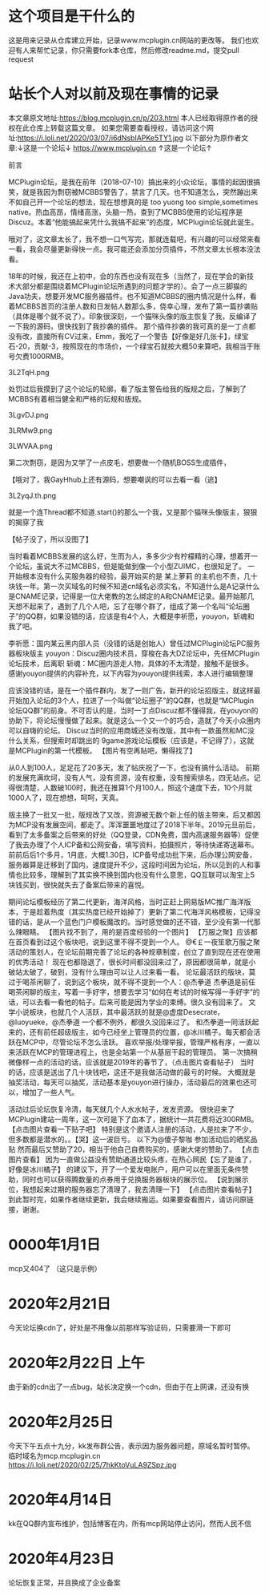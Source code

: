 # 这个项目是干什么的
这是用来记录从仓库建立开始，记录www.mcplugin.cn网站的更改等。
我们也欢迎有人来帮忙记录，你只需要fork本仓库，然后修改readme.md，提交pull 
request

# 站长个人对以前及现在事情的记录
本文章原文地址:https://blog.mcplugin.cn/p/203.html
本人已经取得原作者的授权在此仓库上转载这篇文章。
如果您需要查看授权，请访问这个网址:https://i.loli.net/2020/03/07/i6dNsbIAPKe5TY1.jpg
以下部分为原作者文章:↓这是一个论坛↓
https://www.mcplugin.cn
↑这是一个论坛↑

前言

MCPlugin论坛，是我在前年（2018-07-10）搞出来的小众论坛，事情的起因很搞笑，就是我因为剽窃被MCBBS警告了，禁言了几天。也不知道怎么，突然蹦出来不如自己开一个论坛的想法，现在想想真的是 too yuong too simple,sometimes native。热血高昂，情绪高涨，头脑一热，查到了MCBBS使用的论坛程序是Discuz。本着“他能搞起来凭什么我搞不起来”的态度，MCPlugin论坛就此诞生。

哦对了，这文章太长了，我不想一口气写完，那就连载吧，有兴趣的可以经常来看一看，我会尽量更新得快一点。我可能还会添加分页插件，不然文章太长根本没法看。

18年的时候，我还在上初中，会的东西也没有现在多（当然了，现在学会的新技术大部分都是围绕着MCPlugin论坛所遇到的问题才学的）。会了一点三脚猫的Java功夫，想要开发MC服务器插件。也不知道MCBBS的圈内情况是什么样，看着MCBBS首页的注册人数和日发帖人数那么多，侥幸心理，发布了第一篇抄袭贴（具体是哪个就不说了）。印象很深刻，一个猫咪头像的版主恢复了我，反编译了一下我的源码，很快找到了我抄袭的插件。
那个插件抄袭的我可真的是一丁点都没有改，直接所有CV过来，Emm，我吃了一个警告【好像是好几张卡】，绿宝石-20，贡献-3，按照现在的市场价，一个绿宝石就按大概50来算吧，我相当于账号欠费1000RMB。

3L2TqH.png

处罚过后我摸到了这个论坛的轮廓，看了版主警告给我的版规之后，了解到了MCBBS有着相当健全和严格的坛规和版规。

3LgvDJ.png

3LRMw9.png

3LWVAA.png

第二次剽窃，是因为又学了一点皮毛，想要做一个随机BOSS生成插件，

【哦对了，我GayHhub上还有源码，想要嘲讽的可以去看一看（逃】

3L2yqJ.th.png

就是一个连Thread都不知道.start()的那么一个我，又是那个猫咪头像版主，狠狠的揭穿了我

【帖子没了，所以没图了】

当时看着MCBBS发展的这么好，生而为人，多多少少有柠檬精的心理，想着开一个论坛，虽说大不过MCBBS，但是能做到像一个小型ZUIMC，也很知足了。
一开始根本没有什么买服务器的经验，最开始买的是 某上萝莉 的主机也不贵，几十块钱一年。第一次买域名的时候不知道cn域名必须实名，不知道什么是A记录什么是CNAME记录，记得是一位大佬教的怎么绑定的A和CNAME记录。最开始那几天想不起来了，遇到了几个人吧，忘了在哪个群了，组成了第一个名叫“论坛圈子”的QQ群，如果没错的话，应该是有4个人，大概是李祈愿，youyon，斩魂和我了吧。

李祈愿：国内某云黑内部人员（没错的话是创始人）曾任过MCPlugin论坛PC服务器板块版主
youyon：Discuz圈内技术员，穿梭在各大DZ论坛中，先任MCPlugin论坛技术，后离职
斩魂：MC圈内游走人物，具体的不太清楚，接触不是很多。
感谢youyon提供的内容补充，以下内容为youyon提供线索，本人进行编辑整理

应该没错的话，是在一个插件群内，发了一则广告，新开的论坛招版主，就这样最开始加入论坛的3个人，拉进了一个叫做“论坛圈子”的QQ群，也就是“MCPlugin论坛QQ群”的前身。不可否认的是，当时一丁点Discuz都不懂得我，在youyon的协助下，将论坛慢慢做了起来。就是这么一个又一个的巧合，造就了今天小众圈内可以自嗨的论坛。
Discuz当时的应用商城还没有改版，其中有一款虽然和MC没什么关系，但搜索时却跳出的 9game游戏论坛模板（应该是，不记得了），这就是MCPlugin的第一代模板。
【图片有空再贴吧，懒得找了】

从0人到100人，足足花了20多天，发了帖庆祝了一下，也没有搞什么活动。
前期的发展充满坎坷，没有人气，没有资源，没有权重，没有搜索排名，四无站点。记得很清楚，人数破100时，我还在推算1个月100人，照这个速度下去，10个月就1000人了，现在想想，呵呵，天真。

版主换了一批又一批，版规改了又改，资源被无数个新上任的版主带来，后又都因为MCP没有发展空间，都走了。浑浑噩噩地度过了2018下半年。2019元旦前后，看到了太多备案之后带来的好处（QQ登录，CDN免费，国内高速服务器等）促使了我去办理了个人ICP备和公网安备，填写资料，拍摄照片，等待快递寄送幕布。前前后后1个多月，1月底，大概1.30日，ICP备号成功批下来，后办理公网安备，服务器算是迁移到了国内，速度提升不少，这段时间因为论坛，所以见到的人和事情也比较多，理解到了其实换不换到国内也没有什么意思，QQ互联可以淘宝上5块钱买到，很快就失去了备案后带来的喜悦。

期间论坛模板经历了第二代更新，海洋风格，当时正赶上网易版MC推广海洋版本，于是趁着热度（其实热度已经开始掉了）更新了第二代海洋风格模板，记得没错的话，是从一个蓝色门户模板魔改的。当时感觉做的还不错，至少没有第一代那么辣眼睛。
【图片找不到了，用的是百度经验的一个图片】
【万服之聚】应该都在首页看到过这个板块吧，说到这里不得不提到一个人。
@€￡一夜笙歌万服之聚活动的策划人，在论坛前期完善了论坛的各种规章制度，创立了直到现在还在使用的优秀活动！
现在也都隐退了，很长时间都没回来过了，原因都很简单，就是小破站太破了，破到，没有什么理由可以让人过来看一看。
论坛最活跃的版块，莫过于喝茶闲聊了，说到这个板块，就不得不提到一个人：@杰拳道
杰拳道是前任喝茶闲聊的版主，写着一手好字，想要去学习“如何在考试的时候写得一手好字”的话，可以去看一看他的帖子。后来可能是因为学业的束缚。很久没有回来了。
文学小说板块，也就几个人活跃，其中最活跃的就是@虚度Desecrate，@luoyueke，@杰拳道
一个都不例外，都很久没回来过了。
和杰拳道一同活跃起来的，还有前任超级版主，如今已经坐上管理员的位置，@冰川橘子。每天都会活跃在MCP中，尽管论坛不怎么活跃。
喜欢举报/处理举报，管理严格有序，一直以来活跃在MCP的管理进程上，也是全站第一个从基层干起的管理员。
第一次搞稍微像样一点的活动的话，应该就是2019年的春节了，（点击图片查看帖子）
当时的话，应该是送出了几十块钱吧，这还不是我做活动做的最亏的时候。
大概就是抽奖活动，每天可以抽奖，活动基本是youyon进行操办，活动最后的效果也还可以，增加了一些人气。

活动过后论坛恢复冷清，每天就几个人水水帖子，发发资源。
很快迎来了MCPlugin建站一周年，这一次可是下了血本了，据统计一共花费将近300RMB。
【点击图片查看一下贴子吧】
特别是这个邀请人注册的活动，人是拉来了不少，但多数都是潜水的。。【哭】这一波巨亏。
以下为@傻子黎咖 参加活动后的晒奖品贴
然而最后又赞助了20，相当于他自己自费购买的，感谢大佬的赞助了。
【点击图片查看】
因为一直做公益没有赞助通道比较头疼，在热心网民【忘了是谁了，好像是冰川橘子】
的建议下，开了一个爱发电账户，用户可以在里面无条件赞助，同时也可以获得腾数量的点券用于兑换服务器板块的展示位。
【说到展示位，我想起来过期的服务器忘了清理了，我去清理一下】
【点击图片查看帖子】
到此暂时完，如果作者继续更新，我会继续搬运。如果要查看图片，请访问原链接，谢谢。
# 0000年1月1日
mcp又404了
（这只是示例）
# 2020年2月21日
今天论坛换cdn了，好处是不用像以前那样写验证码，只需要滑一下即可
#  2020年2月22日 上午
由于新的cdn出了一点bug，站长决定换一个cdn，但由于在上网课，还没有换
# 2020年2月25日
今天下午五点十九分，kk发布群公告，表示因为服务器问题，原域名暂时暂停。临时域名为mcp.mcplugin.cn
https://i.loli.net/2020/02/25/7hkKtoVuLA9ZSpz.jpg
# 2020年4月14日
kk在QQ群内宣布维护，包括博客在内，所有mcp网站停止访问，然而人民不信
# 2020年4月23日
论坛恢复正常，并且换成了企业备案
